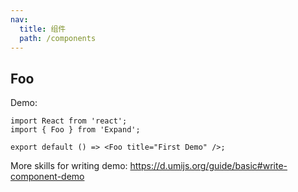 ```yaml
---
nav:
  title: 组件
  path: /components
---
```


## Foo

Demo:

```tsx
import React from 'react';
import { Foo } from 'Expand';

export default () => <Foo title="First Demo" />;
```

More skills for writing demo: https://d.umijs.org/guide/basic#write-component-demo
